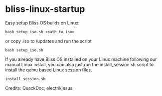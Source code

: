 # bliss-linux-startup

Easy setup Bliss OS builds on Linux:

```
bash setup_iso.sh <path_to_iso>
```

or copy .iso to /updates and run the script

```
bash setup_iso.sh
```

If you already have Bliss OS installed on your Linux machine following our manual Linux install, 
you can also just run the install_session.sh script to install the qemu based Linux session files. 

```
install_session.sh
```

Credits:
QuackDoc, electrikjesus

